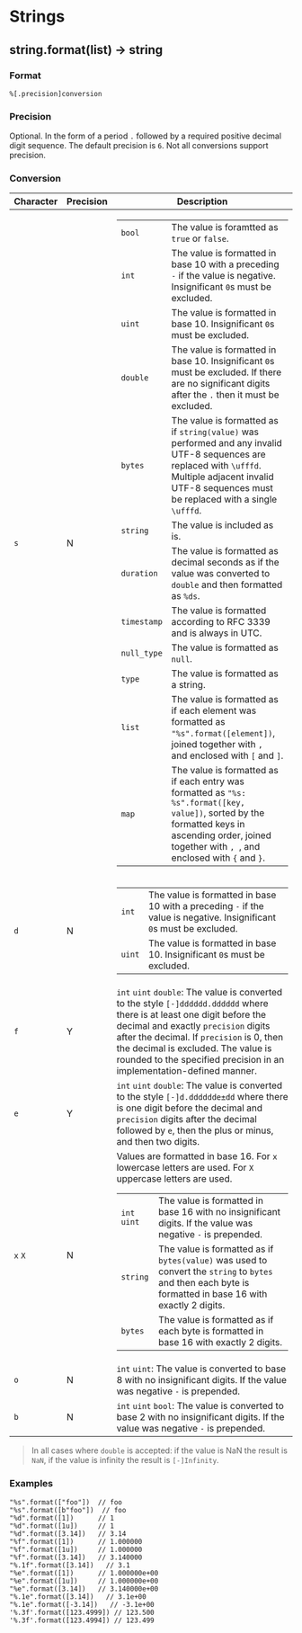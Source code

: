 <!--
Copyright 2025 Google LLC

Licensed under the Apache License, Version 2.0 (the "License");
you may not use this file except in compliance with the License.
You may obtain a copy of the License at

    https://www.apache.org/licenses/LICENSE-2.0

Unless required by applicable law or agreed to in writing, software
distributed under the License is distributed on an "AS IS" BASIS,
WITHOUT WARRANTIES OR CONDITIONS OF ANY KIND, either express or implied.
See the License for the specific language governing permissions and
limitations under the License.
-->

# Strings

## string.format(list) -> string

### Format

`%[.precision]conversion`

### Precision

Optional. In the form of a period `.` followed by a required positive decimal digit sequence. The default precision is `6`. Not all conversions support precision.

### Conversion

|  Character | Precision | Description |
| --- | --- | --- |
| `s` | N | <table><tbody><tr><td><code>bool</code></td><td>The value is foramtted as <code>true</code> or <code>false</code>.</td></tr><tr><td><code>int</code></td><td>The value is formatted in base 10 with a preceding <code>-</code> if the value is negative. Insignificant <code>0</code>s must be excluded.</td></tr><tr><td><code>uint</code></td><td>The value is formatted in base 10. Insignificant <code>0</code>s must be excluded.</td></tr><tr><td><code>double</code></td><td>The value is formatted in base 10. Insignificant <code>0</code>s must be excluded. If there are no significant digits after the <code>.</code> then it must be excluded.</td></tr><tr><td><code>bytes</code></td><td>The value is formatted as if `string(value)` was performed and any invalid UTF-8 sequences are replaced with <code>\ufffd</code>. Multiple adjacent invalid UTF-8 sequences must be replaced with a single <code>\ufffd</code>.</td></tr><tr><td><code>string</code></td><td>The value is included as is.</td></tr><tr><td><code>duration</code></td><td>The value is formatted as decimal seconds as if the value was converted to <code>double</code> and then formatted as <code>%ds</code>.</td></tr><tr><td><code>timestamp</code></td><td>The value is formatted according to RFC 3339 and is always in UTC.</td></tr><tr><td><code>null_type</code></td><td>The value is formatted as <code>null</code>.</td></tr><tr><td><code>type</code></td><td>The value is formatted as a string.</td></tr><tr><td><code>list</code></td><td>The value is formatted as if each element was formatted as <code>"%s".format([element])</code>, joined together with <code>, </code> and enclosed with <code>[</code> and <code>]</code>.</td></tr><tr><td><code>map</code></td><td>The value is formatted as if each entry was formatted as <code>"%s: %s".format([key, value])</code>, sorted by the formatted keys in ascending order, joined together with <code>, </code>, and enclosed with <code>{</code> and <code>}</code>.</td></tr></tbody></table> |
| `d` | N | <table><tbody><tr><td><code>int</code></td><td>The value is formatted in base 10 with a preceding <code>-</code> if the value is negative. Insignificant <code>0</code>s must be excluded.</td></tr><tr><td><code>uint</code></td><td>The value is formatted in base 10. Insignificant <code>0</code>s must be excluded.</td></tr></tbody></table> |
| `f` | Y | `int` `uint` `double`: The value is converted to the style `[-]dddddd.dddddd` where there is at least one digit before the decimal and exactly `precision` digits after the decimal. If `precision` is 0, then the decimal is excluded. The value is rounded to the specified precision in an implementation-defined manner.
| `e` | Y | `int` `uint` `double`: The value is converted to the style `[-]d.dddddde±dd` where there is one digit before the decimal and `precision` digits after the decimal followed by `e`, then the plus or minus, and then two digits. |
| `x` `X` | N | Values are formatted in base 16. For `x` lowercase letters are used. For `X` uppercase letters are used.<table><tbody><tr><td><code>int</code> <code>uint</code></td><td>The value is formatted in base 16 with no insignificant digits. If the value was negative <code>-</code> is prepended.</td></tr><tr><td><code>string</code></td><td>The value is formatted as if `bytes(value)` was used to convert the <code>string</code> to <code>bytes</code> and then each byte is formatted in base 16 with exactly 2 digits.</td></tr><tr><td><code>bytes</code></td><td>The value is formatted as if each byte is formatted in base 16 with exactly 2 digits.</td></tr></tbody></table> |
| `o` | N | `int` `uint`: The value is converted to base 8 with no insignificant digits. If the value was negative `-` is prepended. |
| `b` | N | `int` `uint` `bool`: The value is converted to base 2 with no insignificant digits.  If the value was negative `-` is prepended. |

> In all cases where `double` is accepted: if the value is NaN the result is `NaN`, if the value is infinity the result is `[-]Infinity`.

### Examples

```
"%s".format(["foo"])  // foo
"%s".format([b"foo"])  // foo
"%d".format([1])      // 1
"%d".format([1u])     // 1
"%d".format([3.14])   // 3.14
"%f".format([1])      // 1.000000
"%f".format([1u])     // 1.000000
"%f".format([3.14])   // 3.140000
"%.1f".format([3.14])   // 3.1
"%e".format([1])      // 1.000000e+00
"%e".format([1u])     // 1.000000e+00
"%e".format([3.14])   // 3.140000e+00
"%.1e".format([3.14])   // 3.1e+00
"%.1e".format([-3.14])   // -3.1e+00
'%.3f'.format([123.4999]) // 123.500
'%.3f'.format([123.4994]) // 123.499
```
